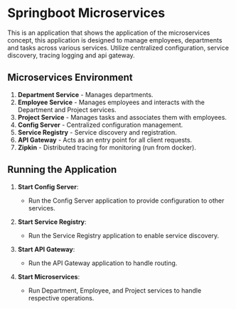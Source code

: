 # Springboot Microservices
This is an application that shows the application of the microservices concept, this application is designed to manage employees, departments and tasks across various services. Utilize centralized configuration, service discovery, tracing logging and api gateway.

## Microservices Environment

1. **Department Service** - Manages departments.
2. **Employee Service** - Manages employees and interacts with the Department and Project services.
3. **Project Service** - Manages tasks and associates them with employees.
4. **Config Server** - Centralized configuration management.
5. **Service Registry** - Service discovery and registration.
6. **API Gateway** - Acts as an entry point for all client requests.
7. **Zipkin** - Distributed tracing for monitoring (run from docker).

## Running the Application

1. **Start Config Server**:
   - Run the Config Server application to provide configuration to other services.

2. **Start Service Registry**:
   - Run the Service Registry application to enable service discovery.

3. **Start API Gateway**:
   - Run the API Gateway application to handle routing.

4. **Start Microservices**:
   - Run Department, Employee, and Project services to handle respective operations.


